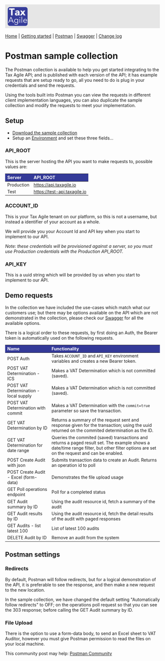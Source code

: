 <style>
th{ background-color: #343a98!important; color: #fff!important; }
</style> 

![Tax Agile Logo](Tax-Agile-Short.png)

[Home](../README.md) \| [Getting started](getting-started.md) \|  [Postman](postman.md) \| [Swagger](../docs/swagger/index.html) \| [Change log](changelog.md)

# Postman sample collection
The Postman collection is available to help you get started integrating to the Tax Agile API; and is published with
each version of the API; it has example requests that are setup ready to go, all you need to do is plug
in your credentials and send the requests. 

Using the tools built into Postman you can view the requests in different client implementation languages, you can also
duplicate the sample collection and modify the requests to meet your implementation.

## Setup

* [Download the sample collection](./Tax%20Agile%20-%20sample%20collection%20-%20v1.1.2.postman_collection.json)
* Setup an [Environment](https://learning.postman.com/docs/sending-requests/managing-environments/) and set these three fields...

### API_ROOT
This is the server hosting the API you want to make requests to, possible values are:


| Server     | API_ROOT                      |
|:-----------|:------------------------------|
| Production | https://api.taxagile.io       |
| Test       | https://test-api.taxagile.io  |


### ACCOUNT_ID
This is your Tax Agile tenant on our platform, so this is not a username, but instead a identifier of your account as a whole.

We will provide you your Account Id and API key when you start to implement to our API.

_Note: these credentials will be provisioned against a server, so you must use Production credentials with the Production API_ROOT._

### API_KEY
This is a uuid string which will be provided by us when you start to implement to our API.

## Demo requests
In the collection we have included the use-cases which match what our customers use; but there may be options
available on the API which are not demonstrated in the collection, please check our [Swagger](../docs/swagger/index.html) 
for all the available options.

There is a logical order to these requests, by first doing an Auth, the Bearer token is automatically 
used on the following requests. 

| Name | Functionality                                                                       |
| :--- |:------------------------------------------------------------------------------------|
| POST Auth | 	Takes `ACCOUNT_ID` and `API_KEY` environment variables and creates a new Bearer token. |
| POST VAT Determination - ICS | Makes a VAT Determination which is not committed (saved).                           |
| POST VAT Determination - local supply | Makes a VAT Determination which is not committed (saved).                           |
| POST VAT Determination with commit | Makes a VAT Determination with the `commit=true` parameter so save the transaction.   |
| GET VAT Determination by ID | Returns a summary of the request sent and response given for the transaction; using the uuid returned on the commited determination as the ID.                                                                                    |
| GET VAT Determination for date range |     	Queries the commited (saved) transactions and returns a paged result set. The example shows a date/time range filter, but other filter options are set on the request and can be enabled.                                                                                |
| POST Create Audit with json | Submits transaction data to create an Audit. Returns an operation id to poll |
| POST Create Audit - Excel (form-data) | Demonstrates the file upload usage |
| GET Poll operations endpoint | Poll for a completed status |
| GET Audit summary by ID | Using the audit resource id, fetch a summary of the audit |
| GET Audit results by ID | Using the audit resource id, fetch the detail results of the audit with paged responses |
| GET Audits - list latest 100 | List of latest 100 audits | 
| DELETE Audit by ID | Remove an audit from the system |


## Postman settings
### Redirects
By default, Postman will follow redirects, but for a logical demonstration of the API, it is preferable to see the response, and then make a new request to the new location.

In the sample collection, we have changed the default setting "Automatically follow redirects" to OFF; on the operations poll request so that you can see the 303 response; before calling the GET Audit summary by ID.

### File Upload
There is the option to use a form-data body, to send an Excel sheet to VAT Auditor, however you must give Postman permission to read the files on your local machine.

This community post may help: [Postman Community](https://community.postman.com/t/cant-select-file-at-form-data-make-sure-that-postman-can-read-files-inside-the-working-directory/16440/2)
